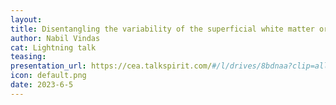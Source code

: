 ```yaml
---
layout:
title: Disentangling the variability of the superficial white matter organization
author: Nabil Vindas
cat: Lightning talk
teasing: 
presentation_url: https://cea.talkspirit.com/#/l/drives/8bdnaa?clip=all&type=drive
icon: default.png
date: 2023-6-5
---
```

